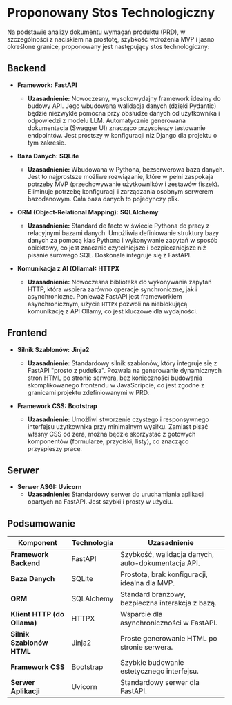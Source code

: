 # Proponowany Stos Technologiczny

Na podstawie analizy dokumentu wymagań produktu (PRD), w szczególności z naciskiem na prostotę, szybkość wdrożenia MVP i jasno określone granice, proponowany jest następujący stos technologiczny:

## Backend

*   **Framework:** **FastAPI**
    *   **Uzasadnienie:** Nowoczesny, wysokowydajny framework idealny do budowy API. Jego wbudowana walidacja danych (dzięki Pydantic) będzie niezwykle pomocna przy obsłudze danych od użytkownika i odpowiedzi z modelu LLM. Automatycznie generowana dokumentacja (Swagger UI) znacząco przyspieszy testowanie endpointów. Jest prostszy w konfiguracji niż Django dla projektu o tym zakresie.

*   **Baza Danych:** **SQLite**
    *   **Uzasadnienie:** Wbudowana w Pythona, bezserwerowa baza danych. Jest to najprostsze możliwe rozwiązanie, które w pełni zaspokaja potrzeby MVP (przechowywanie użytkowników i zestawów fiszek). Eliminuje potrzebę konfiguracji i zarządzania osobnym serwerem bazodanowym. Cała baza danych to pojedynczy plik.

*   **ORM (Object-Relational Mapping):** **SQLAlchemy**
    *   **Uzasadnienie:** Standard de facto w świecie Pythona do pracy z relacyjnymi bazami danych. Umożliwia definiowanie struktury bazy danych za pomocą klas Pythona i wykonywanie zapytań w sposób obiektowy, co jest znacznie czytelniejsze i bezpieczniejsze niż pisanie surowego SQL. Doskonale integruje się z FastAPI.

*   **Komunikacja z AI (Ollama):** **HTTPX**
    *   **Uzasadnienie:** Nowoczesna biblioteka do wykonywania zapytań HTTP, która wspiera zarówno operacje synchroniczne, jak i asynchroniczne. Ponieważ FastAPI jest frameworkiem asynchronicznym, użycie `HTTPX` pozwoli na nieblokującą komunikację z API Ollamy, co jest kluczowe dla wydajności.

## Frontend

*   **Silnik Szablonów:** **Jinja2**
    *   **Uzasadnienie:** Standardowy silnik szablonów, który integruje się z FastAPI "prosto z pudełka". Pozwala na generowanie dynamicznych stron HTML po stronie serwera, bez konieczności budowania skomplikowanego frontendu w JavaScripcie, co jest zgodne z granicami projektu zdefiniowanymi w PRD.

*   **Framework CSS:** **Bootstrap**
    *   **Uzasadnienie:** Umożliwi stworzenie czystego i responsywnego interfejsu użytkownika przy minimalnym wysiłku. Zamiast pisać własny CSS od zera, można będzie skorzystać z gotowych komponentów (formularze, przyciski, listy), co znacząco przyspieszy pracę.

## Serwer

*   **Serwer ASGI:** **Uvicorn**
    *   **Uzasadnienie:** Standardowy serwer do uruchamiania aplikacji opartych na FastAPI. Jest szybki i prosty w użyciu.

## Podsumowanie

| Komponent                  | Technologia | Uzasadnienie                                       |
| -------------------------- | ----------- | -------------------------------------------------- |
| **Framework Backend**      | FastAPI     | Szybkość, walidacja danych, auto-dokumentacja API. |
| **Baza Danych**            | SQLite      | Prostota, brak konfiguracji, idealna dla MVP.      |
| **ORM**                    | SQLAlchemy  | Standard branżowy, bezpieczna interakcja z bazą.   |
| **Klient HTTP (do Ollama)**| HTTPX       | Wsparcie dla asynchroniczności w FastAPI.          |
| **Silnik Szablonów HTML**  | Jinja2      | Proste generowanie HTML po stronie serwera.        |
| **Framework CSS**          | Bootstrap   | Szybkie budowanie estetycznego interfejsu.         |
| **Serwer Aplikacji**       | Uvicorn     | Standardowy serwer dla FastAPI.                    |
